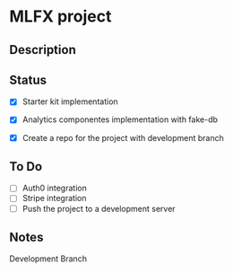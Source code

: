 # MLFX project 
## Description

## Status
- [x] Starter kit implementation
- [x] Analytics componentes implementation with fake-db
- [x] Create a repo for the project with development branch


## To Do 
- [ ] Auth0 integration
- [ ] Stripe integration
- [ ] Push the project to a development server 

## Notes
Development Branch